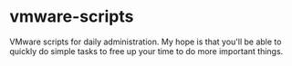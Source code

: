 # vmware-scripts
VMware scripts for daily administration. My hope is that you'll be able to quickly do simple tasks to free up your time to do more important things.
